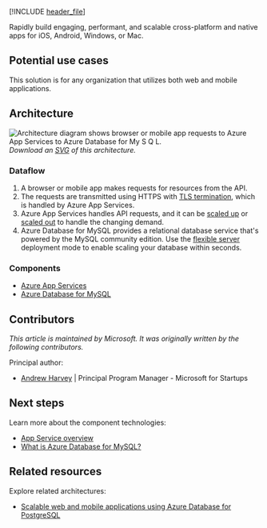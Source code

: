 [!INCLUDE [header_file](../../../includes/sol-idea-header.md)]

Rapidly build engaging, performant, and scalable cross-platform and native apps for iOS, Android, Windows, or Mac.

## Potential use cases

This solution is for any organization that utilizes both web and mobile applications.

## Architecture

![Architecture diagram shows browser or mobile app requests to Azure App Services to Azure Database for My S Q L.](../media/scalable-web-and-mobile-applications-using-azure-database-for-mysql.png)
_Download an [SVG](../media/scalable-web-and-mobile-applications-using-azure-database-for-mysql.svg) of this architecture._

### Dataflow

1. A browser or mobile app makes requests for resources from the API.
1. The requests are transmitted using HTTPS with [TLS termination](/azure/app-service/configure-ssl-certificate), which is handled by Azure App Services.
1. Azure App Services handles API requests, and it can be [scaled up](/azure/app-service/manage-scale-up) or [scaled out](/azure/azure-monitor/autoscale/autoscale-get-started) to handle the changing demand.
1. Azure Database for MySQL provides a relational database service that's powered by the MySQL community edition. Use the [flexible server](/azure/mysql/flexible-server/overview) deployment mode to enable scaling your database within seconds.

### Components

- [Azure App Services](/azure/well-architected/service-guides/app-service-web-apps)
- [Azure Database for MySQL](https://azure.microsoft.com/services/mysql)

## Contributors

*This article is maintained by Microsoft. It was originally written by the following contributors.*

Principal author:

 * [Andrew Harvey](https://www.linkedin.com/in/andrewharvey) | Principal Program Manager - Microsoft for Startups

## Next steps

Learn more about the component technologies:

- [App Service overview](/azure/app-service/overview)
- [What is Azure Database for MySQL?](/azure/mysql/overview)

## Related resources

Explore related architectures:

- [Scalable web and mobile applications using Azure Database for PostgreSQL](./scalable-web-and-mobile-applications-using-azure-database-for-postgresql.yml)
